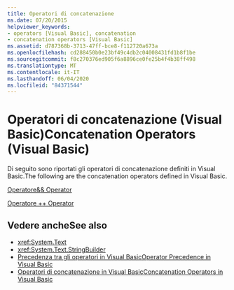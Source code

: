 ```yaml
---
title: Operatori di concatenazione
ms.date: 07/20/2015
helpviewer_keywords:
- operators [Visual Basic], concatenation
- concatenation operators [Visual Basic]
ms.assetid: d787368b-3713-47ff-bce8-f112720a673a
ms.openlocfilehash: cd288450b0e23bf49c4db2c04008431fd1b8f1be
ms.sourcegitcommit: f8c270376ed905f6a8896ce0fe25b4f4b38ff498
ms.translationtype: MT
ms.contentlocale: it-IT
ms.lasthandoff: 06/04/2020
ms.locfileid: "84371544"
---
```

# <a name="concatenation-operators-visual-basic"></a><span data-ttu-id="4bcde-102">Operatori di concatenazione (Visual Basic)</span><span class="sxs-lookup"><span data-stu-id="4bcde-102">Concatenation Operators (Visual Basic)</span></span>
<span data-ttu-id="4bcde-103">Di seguito sono riportati gli operatori di concatenazione definiti in Visual Basic.</span><span class="sxs-lookup"><span data-stu-id="4bcde-103">The following are the concatenation operators defined in Visual Basic.</span></span>  
  
 [<span data-ttu-id="4bcde-104">Operatore&</span><span class="sxs-lookup"><span data-stu-id="4bcde-104">& Operator</span></span>](concatenation-operator.md)  
  
 [<span data-ttu-id="4bcde-105">Operatore +</span><span class="sxs-lookup"><span data-stu-id="4bcde-105">+ Operator</span></span>](addition-operator.md)  
  
## <a name="see-also"></a><span data-ttu-id="4bcde-106">Vedere anche</span><span class="sxs-lookup"><span data-stu-id="4bcde-106">See also</span></span>

- <xref:System.Text>
- <xref:System.Text.StringBuilder>
- [<span data-ttu-id="4bcde-107">Precedenza tra gli operatori in Visual Basic</span><span class="sxs-lookup"><span data-stu-id="4bcde-107">Operator Precedence in Visual Basic</span></span>](operator-precedence.md)
- [<span data-ttu-id="4bcde-108">Operatori di concatenazione in Visual Basic</span><span class="sxs-lookup"><span data-stu-id="4bcde-108">Concatenation Operators in Visual Basic</span></span>](../../programming-guide/language-features/operators-and-expressions/concatenation-operators.md)
